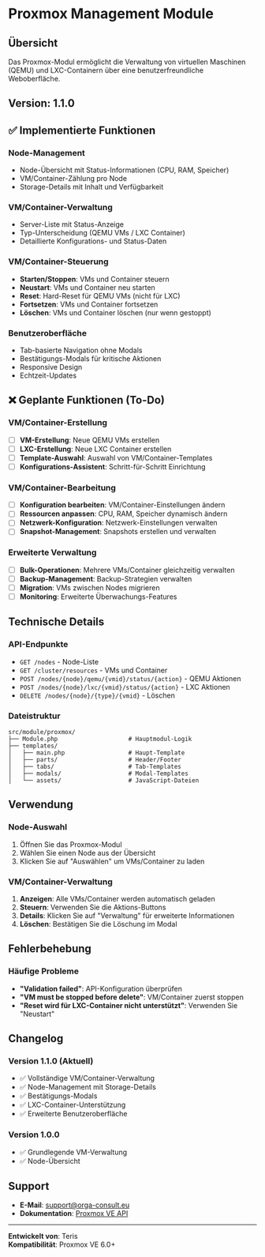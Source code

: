# Proxmox Management Module

## Übersicht
Das Proxmox-Modul ermöglicht die Verwaltung von virtuellen Maschinen (QEMU) und LXC-Containern über eine benutzerfreundliche Weboberfläche.

## Version: 1.1.0

## ✅ Implementierte Funktionen

### Node-Management
- Node-Übersicht mit Status-Informationen (CPU, RAM, Speicher)
- VM/Container-Zählung pro Node
- Storage-Details mit Inhalt und Verfügbarkeit

### VM/Container-Verwaltung
- Server-Liste mit Status-Anzeige
- Typ-Unterscheidung (QEMU VMs / LXC Container)
- Detaillierte Konfigurations- und Status-Daten

### VM/Container-Steuerung
- **Starten/Stoppen**: VMs und Container steuern
- **Neustart**: VMs und Container neu starten
- **Reset**: Hard-Reset für QEMU VMs (nicht für LXC)
- **Fortsetzen**: VMs und Container fortsetzen
- **Löschen**: VMs und Container löschen (nur wenn gestoppt)

### Benutzeroberfläche
- Tab-basierte Navigation ohne Modals
- Bestätigungs-Modals für kritische Aktionen
- Responsive Design
- Echtzeit-Updates

## ❌ Geplante Funktionen (To-Do)

### VM/Container-Erstellung
- [ ] **VM-Erstellung**: Neue QEMU VMs erstellen
- [ ] **LXC-Erstellung**: Neue LXC Container erstellen
- [ ] **Template-Auswahl**: Auswahl von VM/Container-Templates
- [ ] **Konfigurations-Assistent**: Schritt-für-Schritt Einrichtung

### VM/Container-Bearbeitung
- [ ] **Konfiguration bearbeiten**: VM/Container-Einstellungen ändern
- [ ] **Ressourcen anpassen**: CPU, RAM, Speicher dynamisch ändern
- [ ] **Netzwerk-Konfiguration**: Netzwerk-Einstellungen verwalten
- [ ] **Snapshot-Management**: Snapshots erstellen und verwalten

### Erweiterte Verwaltung
- [ ] **Bulk-Operationen**: Mehrere VMs/Container gleichzeitig verwalten
- [ ] **Backup-Management**: Backup-Strategien verwalten
- [ ] **Migration**: VMs zwischen Nodes migrieren
- [ ] **Monitoring**: Erweiterte Überwachungs-Features

## Technische Details

### API-Endpunkte
- `GET /nodes` - Node-Liste
- `GET /cluster/resources` - VMs und Container
- `POST /nodes/{node}/qemu/{vmid}/status/{action}` - QEMU Aktionen
- `POST /nodes/{node}/lxc/{vmid}/status/{action}` - LXC Aktionen
- `DELETE /nodes/{node}/{type}/{vmid}` - Löschen

### Dateistruktur
```
src/module/proxmox/
├── Module.php                    # Hauptmodul-Logik
├── templates/
│   ├── main.php                  # Haupt-Template
│   ├── parts/                    # Header/Footer
│   ├── tabs/                     # Tab-Templates
│   ├── modals/                   # Modal-Templates
│   └── assets/                   # JavaScript-Dateien
```

## Verwendung

### Node-Auswahl
1. Öffnen Sie das Proxmox-Modul
2. Wählen Sie einen Node aus der Übersicht
3. Klicken Sie auf "Auswählen" um VMs/Container zu laden

### VM/Container-Verwaltung
1. **Anzeigen**: Alle VMs/Container werden automatisch geladen
2. **Steuern**: Verwenden Sie die Aktions-Buttons
3. **Details**: Klicken Sie auf "Verwaltung" für erweiterte Informationen
4. **Löschen**: Bestätigen Sie die Löschung im Modal

## Fehlerbehebung

### Häufige Probleme
- **"Validation failed"**: API-Konfiguration überprüfen
- **"VM must be stopped before delete"**: VM/Container zuerst stoppen
- **"Reset wird für LXC-Container nicht unterstützt"**: Verwenden Sie "Neustart"

## Changelog

### Version 1.1.0 (Aktuell)
- ✅ Vollständige VM/Container-Verwaltung
- ✅ Node-Management mit Storage-Details
- ✅ Bestätigungs-Modals
- ✅ LXC-Container-Unterstützung
- ✅ Erweiterte Benutzeroberfläche

### Version 1.0.0
- ✅ Grundlegende VM-Verwaltung
- ✅ Node-Übersicht

## Support
- **E-Mail**: support@orga-consult.eu
- **Dokumentation**: [Proxmox VE API](https://pve.proxmox.com/wiki/Proxmox_VE_API)

---
**Entwickelt von**: Teris  
**Kompatibilität**: Proxmox VE 6.0+